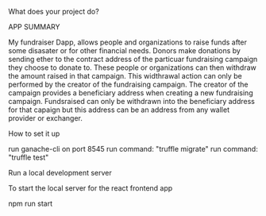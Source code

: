 What does your project do?

 APP SUMMARY

My fundraiser Dapp, allows people and organizations to raise funds after some  disasater or for other financial needs. Donors make donations by sending ether to the contract address of the particuar fundraising campaign they choose to donate to. These people or organizations can then withdraw the amount raised in that campaign. This widthrawal action can only be performed by the creator of the fundraising campaign.  The creator of the campaign provides a beneficiary address when creating a new fundraising campaign. Fundsraised can only be withdrawn into the beneficiary address for that capaign but this address can be an address from any wallet provider or exchanger. 

How to set it up 

run ganache-cli on port 8545
run command: "truffle migrate"
run command: "truffle test" 

Run a local development server

To start the local server for the react frontend app

npm run start